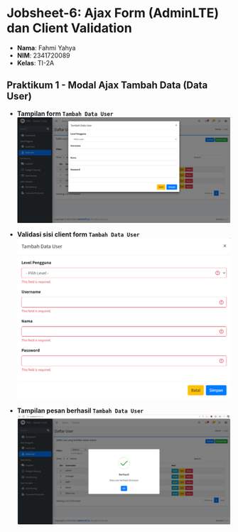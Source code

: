 # Jobsheet-6: Ajax Form (AdminLTE) dan Client Validation
- **Nama**: Fahmi Yahya
- **NIM**: 2341720089
- **Kelas**: TI-2A

## Praktikum 1 - Modal Ajax Tambah Data (Data User)
   - **Tampilan form `Tambah Data User`**
   ![alt text](ss/1.1.png)
  
   - **Validasi sisi client form `Tambah Data User`**
   ![alt text](ss/1.3.png)
   
   - **Tampilan pesan berhasil `Tambah Data User`**
   ![alt text](ss/1.2.png)